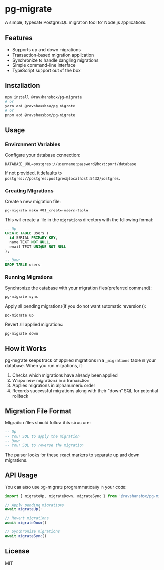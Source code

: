 # pg-migrate

A simple, typesafe PostgreSQL migration tool for Node.js applications.

## Features

- Supports up and down migrations
- Transaction-based migration application
- Synchronize to handle dangling migrations
- Simple command-line interface
- TypeScript support out of the box

## Installation

```bash
npm install @ravshansbox/pg-migrate
# or
yarn add @ravshansbox/pg-migrate
# or
pnpm add @ravshansbox/pg-migrate
```

## Usage

### Environment Variables

Configure your database connection:

```
DATABASE_URL=postgres://username:password@host:port/database
```

If not provided, it defaults to `postgres://postgres:postgres@localhost:5432/postgres`.

### Creating Migrations

Create a new migration file:

```bash
pg-migrate make 001_create-users-table
```

This will create a file in the `migrations` directory with the following format:

```sql
-- Up
CREATE TABLE users (
  id SERIAL PRIMARY KEY,
  name TEXT NOT NULL,
  email TEXT UNIQUE NOT NULL
);

-- Down
DROP TABLE users;
```

### Running Migrations

Synchronize the database with your migration files(preferred command):

```bash
pg-migrate sync
```

Apply all pending migrations(if you do not want automatic reversions):

```bash
pg-migrate up
```

Revert all applied migrations:

```bash
pg-migrate down
```

## How it Works

pg-migrate keeps track of applied migrations in a `_migrations` table in your database. When you run migrations, it:

1. Checks which migrations have already been applied
2. Wraps new migrations in a transaction
3. Applies migrations in alphanumeric order
4. Records successful migrations along with their "down" SQL for potential rollback

## Migration File Format

Migration files should follow this structure:

```sql
-- Up
-- Your SQL to apply the migration
-- Down
-- Your SQL to reverse the migration
```

The parser looks for these exact markers to separate up and down migrations.

## API Usage

You can also use pg-migrate programmatically in your code:

```typescript
import { migrateUp, migrateDown, migrateSync } from '@ravshansbox/pg-migrate'

// Apply pending migrations
await migrateUp()

// Revert migrations
await migrateDown()

// Synchronize migrations
await migrateSync()
```

## License

MIT
